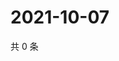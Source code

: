 # 2021-10-07

共 0 条

<!-- BEGIN WEIBO -->
<!-- 最后更新时间 Thu Oct 07 2021 21:24:28 GMT+0800 (China Standard Time) -->

<!-- END WEIBO -->
